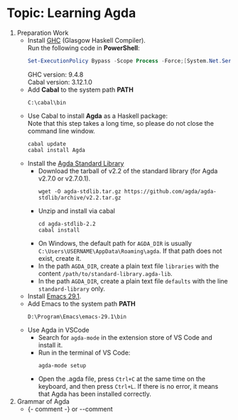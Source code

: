 # Topic: Learning Agda
1. Preparation Work
    - Install [GHC](https://www.haskell.org/ghcup/) (Glasgow Haskell Compiler).  
        Run the following code in **PowerShell**:
        ``` PowerShell 
        Set-ExecutionPolicy Bypass -Scope Process -Force;[System.Net.ServicePointManager]::SecurityProtocol = [System.Net.ServicePointManager]::SecurityProtocol -bor 3072; try { & ([ScriptBlock]::Create((Invoke-WebRequest https://www.haskell.org/ghcup/sh/bootstrap-haskell.ps1 -UseBasicParsing))) -Interactive -DisableCurl } catch { Write-Error $_ }
        ```
        GHC version: 9.4.8  
        Cabal version: 3.12.1.0
    - Add **Cabal** to the system path **PATH**
        ```
        C:\cabal\bin
        ```
    - Use Cabal to install **Agda** as a Haskell package:  
        Note that this step takes a long time, so please do not close the command line window.
        ```
        cabal update
        cabal install Agda
        ```
    - Install the [Agda Standard Library](https://github.com/agda/agda-stdlib/blob/master/doc/installation-guide.md)
      + Download the tarball of v2.2 of the standard library (for Agda v2.7.0 or v2.7.0.1).
        ```
        wget -O agda-stdlib.tar.gz https://github.com/agda/agda-stdlib/archive/v2.2.tar.gz
        ``` 
      + Unzip and install via cabal
        ```
        cd agda-stdlib-2.2
        cabal install
        ```   
      + On Windows, the default path for ```AGDA_DIR``` is usually ```C:\Users\USERNAME\AppData\Roaming\agda```. If that path does not exist, create it.
      + In the path ```AGDA_DIR```, create a plain text file ```libraries``` with the content ```/path/to/standard-library.agda-lib```.
      + In the path ```AGDA_DIR```, create a plain text file ```defaults``` with the line ```standard-library``` only.
    - Install [Emacs 29.1](https://ftp.gnu.org/gnu/emacs/windows/emacs-29/emacs-29.1-installer.exe).
    - Add Emacs to the system path **PATH**
        ```
        D:\Program\Emacs\emacs-29.1\bin
        ```
    - Use Agda in VSCode
      + Search for ```agda-mode``` in the extension store of VS Code and install it. 
      + Run in the terminal of VS Code:
        ```
        agda-mode setup
        ```
      + Open the .agda file, press ```Ctrl+C``` at the same time on the keyboard, and then press ```Ctrl+L```. If there is no error, it means that Agda has been installed correctly.
2. Grammar of Agda
    - {- comment -}  or --comment